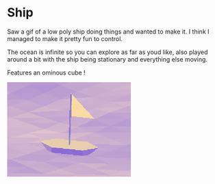 # Ship

Saw a gif of a low poly ship doing things and wanted to make it. I think I managed to make it pretty fun to control.

The ocean is infinite so you can explore as far as youd like, also played around a bit with the ship being stationary and everything else moving.

Features an ominous cube !

![thumbnail](./thumbnail.png)